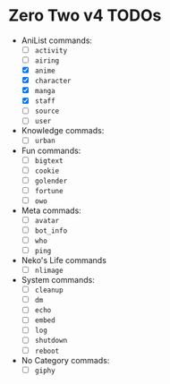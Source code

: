 # Zero Two v4 TODOs

- AniList commands:
  - [ ] `activity`
  - [ ] `airing`
  - [x] `anime`
  - [x] `character`
  - [x] `manga`
  - [x] `staff`
  - [ ] `source`
  - [ ] `user`

- Knowledge commads:
  - [ ] `urban`

- Fun commands:
  - [ ] `bigtext`
  - [ ] `cookie`
  - [ ] `golender`
  - [ ] `fortune`
  - [ ] `owo`
  
- Meta commads:
  - [ ] `avatar`
  - [ ] `bot_info`
  - [ ] `who`
  - [ ] `ping`

- Neko's Life commands
  - [ ] `nlimage`

- System commands:
  - [ ] `cleanup`
  - [ ] `dm`
  - [ ] `echo`
  - [ ] `embed`
  - [ ] `log`
  - [ ] `shutdown`
  - [ ] `reboot`

- No Category commads:
  - [ ] `giphy`
